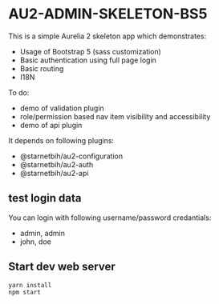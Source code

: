 # AU2-ADMIN-SKELETON-BS5

This is a simple Aurelia 2 skeleton app which demonstrates:  
- Usage of Bootstrap 5 (sass customization)
- Basic authentication using full page login
- Basic routing
- I18N

To do:
- demo of validation plugin
- role/permission based nav item visibility and accessibility
- demo of api plugin

It depends on following plugins:  
- @starnetbih/au2-configuration
- @starnetbih/au2-auth
- @starnetbih/au2-api

## test login data
You can login with following username/password credantials:
- admin, admin
- john, doe

## Start dev web server
    yarn install
    npm start
